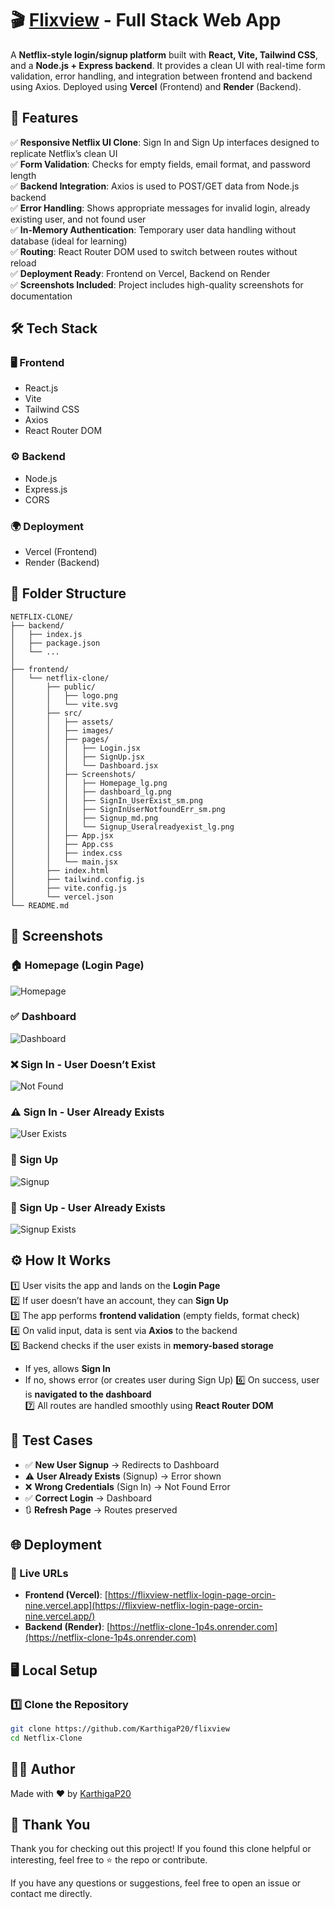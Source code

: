 # 🎬 [Flixview](https://flixview-netflix-login-page-orcin-nine.vercel.app/) - Full Stack Web App

A **Netflix-style login/signup platform** built with **React, Vite, Tailwind CSS**, and a **Node.js + Express backend**. It provides a clean UI with real-time form validation, error handling, and integration between frontend and backend using Axios. Deployed using **Vercel** (Frontend) and **Render** (Backend).

## 🚀 Features

✅ **Responsive Netflix UI Clone**: Sign In and Sign Up interfaces designed to replicate Netflix’s clean UI  
✅ **Form Validation**: Checks for empty fields, email format, and password length  
✅ **Backend Integration**: Axios is used to POST/GET data from Node.js backend  
✅ **Error Handling**: Shows appropriate messages for invalid login, already existing user, and not found user  
✅ **In-Memory Authentication**: Temporary user data handling without database (ideal for learning)  
✅ **Routing**: React Router DOM used to switch between routes without reload  
✅ **Deployment Ready**: Frontend on Vercel, Backend on Render  
✅ **Screenshots Included**: Project includes high-quality screenshots for documentation  

## 🛠️ Tech Stack

### 🖥️ Frontend
- React.js
- Vite
- Tailwind CSS
- Axios
- React Router DOM

### ⚙️ Backend
- Node.js
- Express.js
- CORS

### 🌍 Deployment
- Vercel (Frontend)
- Render (Backend)

## 📂 Folder Structure

```
NETFLIX-CLONE/
├── backend/
│   ├── index.js
│   ├── package.json
│   └── ...
│
├── frontend/
│   └── netflix-clone/
│       ├── public/
│       │   ├── logo.png
│       │   └── vite.svg
│       ├── src/
│       │   ├── assets/
│       │   ├── images/
│       │   ├── pages/
│       │   │   ├── Login.jsx
│       │   │   ├── SignUp.jsx
│       │   │   └── Dashboard.jsx
│       │   ├── Screenshots/
│       │   │   ├── Homepage_lg.png
│       │   │   ├── dashboard_lg.png
│       │   │   ├── SignIn_UserExist_sm.png
│       │   │   ├── SignInUserNotfoundErr_sm.png
│       │   │   ├── Signup_md.png
│       │   │   └── Signup_Useralreadyexist_lg.png
│       │   ├── App.jsx
│       │   ├── App.css
│       │   ├── index.css
│       │   └── main.jsx
│       ├── index.html
│       ├── tailwind.config.js
│       ├── vite.config.js
│       └── vercel.json
└── README.md
```

## 📸 Screenshots

### 🏠 Homepage (Login Page)
![Homepage](src/Screenshots/Homepage_lg.png)

### ✅ Dashboard
![Dashboard](src/Screenshots/dashboard_lg.png)

### ❌ Sign In - User Doesn’t Exist
![Not Found](src/Screenshots/SignInUserNotfoundErr_sm.png)

### ⚠️ Sign In - User Already Exists
![User Exists](src/Screenshots/SignIn_UserExist_sm.png)

### 📝 Sign Up
![Signup](src/Screenshots/Signup_md.png)

### 🔁 Sign Up - User Already Exists
![Signup Exists](src/Screenshots/Signup_Useralreadyexist_lg.png)

## ⚙️ How It Works

1️⃣ User visits the app and lands on the **Login Page**  
2️⃣ If user doesn’t have an account, they can **Sign Up**  
3️⃣ The app performs **frontend validation** (empty fields, format check)  
4️⃣ On valid input, data is sent via **Axios** to the backend  
5️⃣ Backend checks if the user exists in **memory-based storage**
   - If yes, allows **Sign In**
   - If no, shows error (or creates user during Sign Up)
6️⃣ On success, user is **navigated to the dashboard**  
7️⃣ All routes are handled smoothly using **React Router DOM**

## 🧪 Test Cases

- ✅ **New User Signup** → Redirects to Dashboard  
- ⚠️ **User Already Exists** (Signup) → Error shown  
- ❌ **Wrong Credentials** (Sign In) → Not Found Error  
- ✅ **Correct Login** → Dashboard  
- 🔃 **Refresh Page** → Routes preserved

## 🌐 Deployment

### 🔗 Live URLs

- **Frontend (Vercel)**: [https://flixview-netflix-login-page-orcin-nine.vercel.app](https://flixview-netflix-login-page-orcin-nine.vercel.app/)  
- **Backend (Render)**: [https://netflix-clone-1p4s.onrender.com](https://netflix-clone-1p4s.onrender.com)

## 🖥️ Local Setup

### 1️⃣ Clone the Repository

```bash
git clone https://github.com/KarthigaP20/flixview
cd Netflix-Clone
```


## 👩‍💻 Author  


Made with ❤️ by [KarthigaP20](https://github.com/KarthigaP20)


## 🙏 Thank You

Thank you for checking out this project! If you found this clone helpful or interesting, feel free to ⭐ the repo or contribute.

If you have any questions or suggestions, feel free to open an issue or contact me directly.

